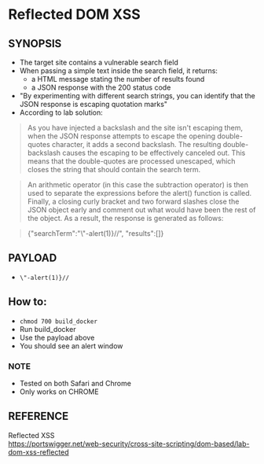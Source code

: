 # Reflected DOM XSS

## SYNOPSIS
- The target site contains a vulnerable search field
- When passing a simple text inside the search field, it returns:
  - a HTML message stating the number of results found
  - a JSON response with the 200 status code
- "By experimenting with different search strings, you can identify that the JSON response is escaping quotation marks"
- According to lab solution: 

> As you have injected a backslash and the site isn't escaping them, when the JSON response attempts to escape the opening double-quotes character, it adds a second backslash. The resulting double-backslash causes the escaping to be effectively canceled out. This means that the double-quotes are processed unescaped, which closes the string that should contain the search term.

> An arithmetic operator (in this case the subtraction operator) is then used to separate the expressions before the alert() function is called. Finally, a closing curly bracket and two forward slashes close the JSON object early and comment out what would have been the rest of the object. As a result, the response is generated as follows:

> {"searchTerm":"\\"-alert(1)}//", "results":[]}

## PAYLOAD
- ```\"-alert(1)}//```

## How to:
- ```chmod 700 build_docker```
- Run build_docker
- Use the payload above
- You should see an alert window

### NOTE
- Tested on both Safari and Chrome
- Only works on CHROME

## REFERENCE
Reflected XSS \
https://portswigger.net/web-security/cross-site-scripting/dom-based/lab-dom-xss-reflected

